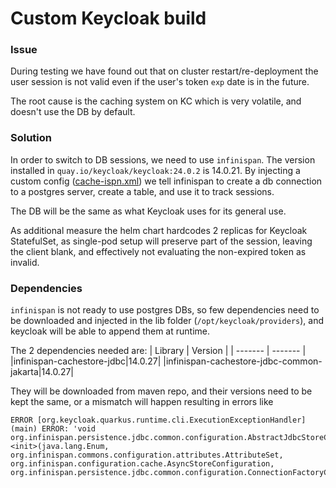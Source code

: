# Custom Keycloak build

### Issue
During testing we have found out that on cluster restart/re-deployment the user session is not valid even if the user's token `exp` date is in the future.

The root cause is the caching system on KC which is very volatile, and doesn't use the DB by default.

### Solution
In order to switch to DB sessions, we need to use `infinispan`. The version installed in `quay.io/keycloak/keycloak:24.0.2` is 14.0.21. By injecting a custom config ([cache-ispn.xml](./cache-ispn.xml)) we tell infinispan to create a db connection to a postgres server, create a table, and use it to track sessions.

The DB will be the same as what Keycloak uses for its general use.

As additional measure the helm chart hardcodes 2 replicas for Keycloak StatefulSet, as single-pod setup will preserve part of the session, leaving the client blank, and effectively not evaluating the non-expired token as invalid.

### Dependencies
`infinispan` is not ready to use postgres DBs, so few dependencies need to be downloaded and injected in the lib folder (`/opt/keycloak/providers`), and keycloak will be able to append them at runtime.

The 2 dependencies needed are:
| Library | Version |
| ------- | ------- |
|infinispan-cachestore-jdbc|14.0.27|
|infinispan-cachestore-jdbc-common-jakarta|14.0.27|

They will be downloaded from maven repo, and their versions need to be kept the same, or a mismatch will happen resulting in errors like
```
ERROR [org.keycloak.quarkus.runtime.cli.ExecutionExceptionHandler] (main) ERROR: 'void org.infinispan.persistence.jdbc.common.configuration.AbstractJdbcStoreConfiguration.<init>(java.lang.Enum, org.infinispan.commons.configuration.attributes.AttributeSet, org.infinispan.configuration.cache.AsyncStoreConfiguration, org.infinispan.persistence.jdbc.common.configuration.ConnectionFactoryConfiguration)'
```

